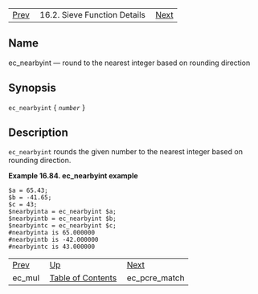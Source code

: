 |     |     |     |
| --- | --- | --- |
| [Prev](sieve.ref.ec_mul)  | 16.2. Sieve Function Details |  [Next](sieve.ref.ec_pcre_match) |

<a name="sieve.ref.ec_nearbyint"></a>
## Name

ec_nearbyint — round to the nearest integer based on rounding direction

## Synopsis

`ec_nearbyint` { *`number`* }

<a name="idp30346896"></a>
## Description

`ec_nearbyint` rounds the given number to the nearest integer based on rounding direction.

<a name="example.ec_nearbyint"></a>

**Example 16.84. ec_nearbyint example**

```
$a = 65.43;
$b = -41.65;
$c = 43;
$nearbyinta = ec_nearbyint $a;
$nearbyintb = ec_nearbyint $b;
$nearbyintc = ec_nearbyint $c;
#nearbyinta is 65.000000
#nearbyintb is -42.000000
#nearbyintc is 43.000000
```


|     |     |     |
| --- | --- | --- |
| [Prev](sieve.ref.ec_mul)  | [Up](sieve.ref.files) |  [Next](sieve.ref.ec_pcre_match) |
| ec_mul  | [Table of Contents](index) |  ec_pcre_match |
